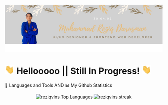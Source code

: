 [![Header](https://github.com/reziqvins/reziqvins/blob/5ad1f52a35b543be05049f1d91bef8b7df026c85/banner.png "Header")]()

# <img src="https://github.com/reziqvins/reziqvins/blob/5ad1f52a35b543be05049f1d91bef8b7df026c85/wave.gif" width="30px" height="30px" /> Hellooooo     ||     Still In Progress! <img src="https://github.com/reziqvins/reziqvins/blob/5ad1f52a35b543be05049f1d91bef8b7df026c85/wave.gif" width="30px" height="30px" />

 🚀 Languages and Tools AND 📊 My Github Statistics

 
<p align='center'>
<a href="https://github.com/reziqvins">
<img alt="reziqvins Top Languages" src="https://github-readme-stats.vercel.app/api/top-langs/?username=reziqvins&langs_count=8&count_private=true&layout=compact&theme=gruvbox&hide_border=true&bg_color=0D1117" />
</a>
 <a href="https://github.com/reziqvins">
<img alt="reziqvins streak" src="https://github-readme-streak-stats.herokuapp.com/?user=reziqvins&show_icons=true&count_private=true&theme=gruvbox&hide_border=true&bg_color=0D1117"/>
</a>

